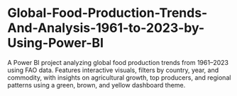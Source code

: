 # Global-Food-Production-Trends-And-Analysis-1961-to-2023-by-Using-Power-BI
A Power BI project analyzing global food production trends from 1961–2023 using FAO data. Features interactive visuals, filters by country, year, and commodity, with insights on agricultural growth, top producers, and regional patterns using a green, brown, and yellow dashboard theme.
